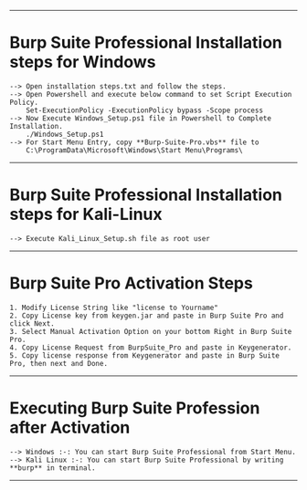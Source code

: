 

--------------------------------------------------------------------------------------------
# Burp Suite Professional Installation steps for Windows
    --> Open installation steps.txt and follow the steps.
	--> Open Powershell and execute below command to set Script Execution Policy.
		Set-ExecutionPolicy -ExecutionPolicy bypass -Scope process
	--> Now Execute Windows_Setup.ps1 file in Powershell to Complete Installation.
		./Windows_Setup.ps1
	--> For Start Menu Entry, copy **Burp-Suite-Pro.vbs** file to 
		C:\ProgramData\Microsoft\Windows\Start Menu\Programs\

-----------------------------------------------------------------------------------------------------------------
# Burp Suite Professional Installation steps for Kali-Linux 
	--> Execute Kali_Linux_Setup.sh file as root user

-----------------------------------------------------------------------------------------------------------------
# Burp Suite Pro Activation Steps 
	1. Modify License String like "license to Yourname"
	2. Copy License key from keygen.jar and paste in Burp Suite Pro and click Next.
	3. Select Manual Activation Option on your bottom Right in Burp Suite Pro.
	4. Copy License Request from BurpSuite_Pro and paste in Keygenerator.
	5. Copy license response from Keygenerator and paste in Burp Suite Pro, then next and Done.
	
-----------------------------------------------------------------------------------------------------------------
# Executing Burp Suite Profession after Activation
	--> Windows :-: You can start Burp Suite Professional from Start Menu.
	--> Kali Linux :-: You can start Burp Suite Professional by writing **burp** in terminal.

-----------------------------------------------------------------------------------------------------------------
